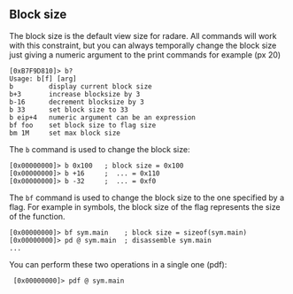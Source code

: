 ## Block size

The block size is the default view size for radare. All commands will work with this constraint, but you can always temporally change the block size just giving a numeric argument to the print commands for example (px 20)

    [0xB7F9D810]> b?
    Usage: b[f] [arg]
    b         display current block size
    b+3       increase blocksize by 3
    b-16      decrement blocksize by 3
    b 33      set block size to 33
    b eip+4   numeric argument can be an expression
    bf foo    set block size to flag size
    bm 1M     set max block size

The `b` command is used to change the block size:

    [0x00000000]> b 0x100   ; block size = 0x100
    [0x00000000]> b +16     ;  ... = 0x110
    [0x00000000]> b -32     ;  ... = 0xf0
    
The `bf` command is used to change the block size to the one specified by a flag. For example in symbols, the block size of the flag represents the size of the function.

    [0x00000000]> bf sym.main    ; block size = sizeof(sym.main)
    [0x00000000]> pd @ sym.main  ; disassemble sym.main
    ...

You can perform these two operations in a single one (pdf):

     [0x00000000]> pdf @ sym.main
